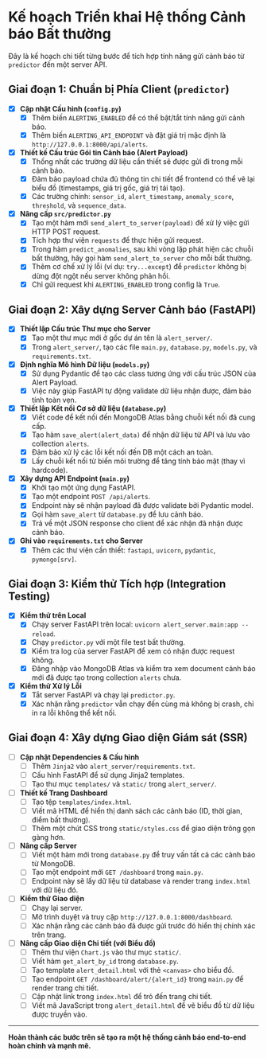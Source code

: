 # Kế hoạch Triển khai Hệ thống Cảnh báo Bất thường

Đây là kế hoạch chi tiết từng bước để tích hợp tính năng gửi cảnh báo từ `predictor` đến một server API.

## Giai đoạn 1: Chuẩn bị Phía Client (`predictor`)

-   [x] **Cập nhật Cấu hình (`config.py`)**
    -   [x] Thêm biến `ALERTING_ENABLED` để có thể bật/tắt tính năng gửi cảnh báo.
    -   [x] Thêm biến `ALERTING_API_ENDPOINT` và đặt giá trị mặc định là `http://127.0.0.1:8000/api/alerts`.

-   [x] **Thiết kế Cấu trúc Gói tin Cảnh báo (Alert Payload)**
    -   [x] Thống nhất các trường dữ liệu cần thiết sẽ được gửi đi trong mỗi cảnh báo.
    -   [x] Đảm bảo payload chứa đủ thông tin chi tiết để frontend có thể vẽ lại biểu đồ (timestamps, giá trị gốc, giá trị tái tạo).
    -   [x] Các trường chính: `sensor_id`, `alert_timestamp`, `anomaly_score`, `threshold`, và `sequence_data`.

-   [x] **Nâng cấp `src/predictor.py`**
    -   [x] Tạo một hàm mới `send_alert_to_server(payload)` để xử lý việc gửi HTTP POST request.
    -   [x] Tích hợp thư viện `requests` để thực hiện gửi request.
    -   [x] Trong hàm `predict_anomalies`, sau khi vòng lặp phát hiện các chuỗi bất thường, hãy gọi hàm `send_alert_to_server` cho mỗi bất thường.
    -   [x] Thêm cơ chế xử lý lỗi (ví dụ: `try...except`) để `predictor` không bị dừng đột ngột nếu server không phản hồi.
    -   [x] Chỉ gửi request khi `ALERTING_ENABLED` trong config là `True`.

## Giai đoạn 2: Xây dựng Server Cảnh báo (FastAPI)

-   [x] **Thiết lập Cấu trúc Thư mục cho Server**
    -   [x] Tạo một thư mục mới ở gốc dự án tên là `alert_server/`.
    -   [x] Trong `alert_server/`, tạo các file `main.py`, `database.py`, `models.py`, và `requirements.txt`.

-   [x] **Định nghĩa Mô hình Dữ liệu (`models.py`)**
    -   [x] Sử dụng Pydantic để tạo các class tương ứng với cấu trúc JSON của Alert Payload.
    -   [x] Việc này giúp FastAPI tự động validate dữ liệu nhận được, đảm bảo tính toàn vẹn.

-   [x] **Thiết lập Kết nối Cơ sở dữ liệu (`database.py`)**
    -   [x] Viết code để kết nối đến MongoDB Atlas bằng chuỗi kết nối đã cung cấp.
    -   [x] Tạo hàm `save_alert(alert_data)` để nhận dữ liệu từ API và lưu vào collection `alerts`.
    -   [x] Đảm bảo xử lý các lỗi kết nối đến DB một cách an toàn.
    -   [x] Lấy chuỗi kết nối từ biến môi trường để tăng tính bảo mật (thay vì hardcode).

-   [x] **Xây dựng API Endpoint (`main.py`)**
    -   [x] Khởi tạo một ứng dụng FastAPI.
    -   [x] Tạo một endpoint `POST /api/alerts`.
    -   [x] Endpoint này sẽ nhận payload đã được validate bởi Pydantic model.
    -   [x] Gọi hàm `save_alert` từ `database.py` để lưu cảnh báo.
    -   [x] Trả về một JSON response cho client để xác nhận đã nhận được cảnh báo.

-   [x] **Ghi vào `requirements.txt` cho Server**
    -   [x] Thêm các thư viện cần thiết: `fastapi`, `uvicorn`, `pydantic`, `pymongo[srv]`.

## Giai đoạn 3: Kiểm thử Tích hợp (Integration Testing)

-   [x] **Kiểm thử trên Local**
    -   [x] Chạy server FastAPI trên local: `uvicorn alert_server.main:app --reload`.
    -   [x] Chạy `predictor.py` với một file test bất thường.
    -   [x] Kiểm tra log của server FastAPI để xem có nhận được request không.
    -   [x] Đăng nhập vào MongoDB Atlas và kiểm tra xem document cảnh báo mới đã được tạo trong collection `alerts` chưa.

-   [x] **Kiểm thử Xử lý Lỗi**
    -   [x] Tắt server FastAPI và chạy lại `predictor.py`.
    -   [x] Xác nhận rằng `predictor` vẫn chạy đến cùng mà không bị crash, chỉ in ra lỗi không thể kết nối.

## Giai đoạn 4: Xây dựng Giao diện Giám sát (SSR)

-   [ ] **Cập nhật Dependencies & Cấu hình**
    -   [ ] Thêm `Jinja2` vào `alert_server/requirements.txt`.
    -   [ ] Cấu hình FastAPI để sử dụng Jinja2 templates.
    -   [ ] Tạo thư mục `templates/` và `static/` trong `alert_server/`.

-   [ ] **Thiết kế Trang Dashboard**
    -   [ ] Tạo tệp `templates/index.html`.
    -   [ ] Viết mã HTML để hiển thị danh sách các cảnh báo (ID, thời gian, điểm bất thường).
    -   [ ] Thêm một chút CSS trong `static/styles.css` để giao diện trông gọn gàng hơn.

-   [ ] **Nâng cấp Server**
    -   [ ] Viết một hàm mới trong `database.py` để truy vấn tất cả các cảnh báo từ MongoDB.
    -   [ ] Tạo một endpoint mới `GET /dashboard` trong `main.py`.
    -   [ ] Endpoint này sẽ lấy dữ liệu từ database và render trang `index.html` với dữ liệu đó.

-   [ ] **Kiểm thử Giao diện**
    -   [ ] Chạy lại server.
    -   [ ] Mở trình duyệt và truy cập `http://127.0.0.1:8000/dashboard`.
    -   [ ] Xác nhận rằng các cảnh báo đã được gửi trước đó hiển thị chính xác trên trang.

-   [ ] **Nâng cấp Giao diện Chi tiết (với Biểu đồ)**
    -   [ ] Thêm thư viện `Chart.js` vào thư mục `static/`.
    -   [ ] Viết hàm `get_alert_by_id` trong `database.py`.
    -   [ ] Tạo template `alert_detail.html` với thẻ `<canvas>` cho biểu đồ.
    -   [ ] Tạo endpoint `GET /dashboard/alert/{alert_id}` trong `main.py` để render trang chi tiết.
    -   [ ] Cập nhật link trong `index.html` để trỏ đến trang chi tiết.
    -   [ ] Viết mã JavaScript trong `alert_detail.html` để vẽ biểu đồ từ dữ liệu được truyền vào.

---
**Hoàn thành các bước trên sẽ tạo ra một hệ thống cảnh báo end-to-end hoàn chỉnh và mạnh mẽ.**
